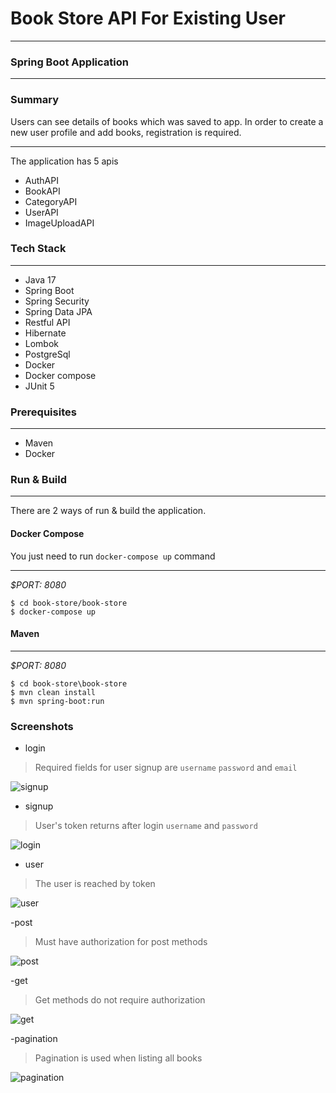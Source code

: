 # Book Store API For Existing User
___
### Spring Boot Application

---

### Summary
Users can see details of books which was saved to app. In order to create a new user profile and add books, registration is required.

___
The application has 5 apis

* AuthAPI
* BookAPI
* CategoryAPI
* UserAPI
* ImageUploadAPI

### Tech Stack

---
- Java 17
- Spring Boot
- Spring Security
- Spring Data JPA
- Restful API
- Hibernate
- Lombok
- PostgreSql  
- Docker
- Docker compose
- JUnit 5

### Prerequisites

---
- Maven
- Docker

### Run & Build

---
There are 2 ways of run & build the application.

#### Docker Compose

You just need to run `docker-compose up` command
___
*$PORT: 8080*
```ssh
$ cd book-store/book-store
$ docker-compose up
```

#### Maven

___
*$PORT: 8080*
```ssh
$ cd book-store\book-store
$ mvn clean install
$ mvn spring-boot:run
```
### Screenshots
- login
> Required fields for user signup are `username` `password` and `email`

![signup](https://user-images.githubusercontent.com/83432342/224550331-27111446-42cc-4dfb-880c-04d13099fba2.png)

- signup
> User's token returns after login `username` and `password`
   
![login](https://user-images.githubusercontent.com/83432342/224550333-6d4ddd12-6aeb-41eb-8693-2b967d23fa29.png)


- user
> The user is reached by token

![user](https://user-images.githubusercontent.com/83432342/224550340-3768d944-1369-4971-9b4f-46da7604ceef.png)

-post
> Must have authorization for post methods

![post](https://user-images.githubusercontent.com/83432342/224550342-d409226a-39e7-4f27-ba2d-ded68df1717a.png)

-get
> Get methods do not require authorization

![get](https://user-images.githubusercontent.com/83432342/224550347-004c08ed-ba3f-4ef5-b07e-acc134f13648.png)


-pagination
> Pagination is used when listing all books

![pagination](https://user-images.githubusercontent.com/83432342/224550349-c498c987-c63d-4cb8-b242-ad2e3c5f11d4.png)
